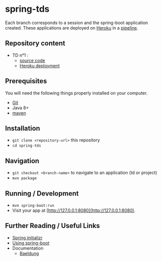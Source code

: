 # spring-tds

Each branch corresponds to a session and the spring-boot application created.
These applications are deployed on [Heroku](https://www.heroku.com/spring-boot) in a [pipeline](https://devcenter.heroku.com/articles/pipelines).

## Repository content

* TD n°1 :
  * [source code](https://github.com/s4-dut-info/spring-tds/tree/td1)
  * [Heroku deployment](https://spring-td1.herokuapp.com)

## Prerequisites

You will need the following things properly installed on your computer.

* [Git](https://git-scm.com/)
* Java 8+
* [maven](http://maven.apache.org/download.html)

## Installation

* `git clone <repository-url>` this repository
* `cd spring-tds`

## Navigation

* `git checkout <branch-name>` to navigate to an application (td or project)
* `mvn package`

## Running / Development

* `mvn spring-boot:run`
* Visit your app at [http://127.0.0.1:8080](http://127.0.0.1:8080).

## Further Reading / Useful Links

* [Spring initializr](https://start.spring.io)
* [Using spring-boot](https://docs.spring.io/spring-boot/docs/current/reference/html/using-spring-boot.html)
* Documentation
  * [Baeldung](https://www.baeldung.com/spring-boot)
